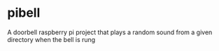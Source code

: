 # pibell
A doorbell raspberry pi project that plays a random sound from a given directory when the bell is rung
